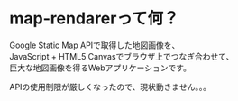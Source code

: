 # map-rendarerって何？

Google Static Map APIで取得した地図画像を、  
JavaScript + HTML5 Canvasでブラウザ上でつなぎ合わせて、  
巨大な地図画像を得るWebアプリケーションです。  

APIの使用制限が厳しくなったので、現状動きません。。。
